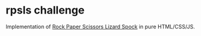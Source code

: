 # rpsls challenge

Implementation of [Rock Paper Scissors Lizard Spock](https://bigbangtheory.fandom.com/wiki/Rock,_Paper,_Scissors,_Lizard,_Spock) in pure HTML/CSS/JS.
